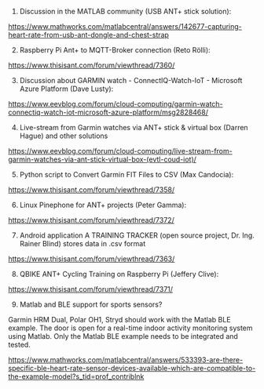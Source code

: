 
1. Discussion in the MATLAB community (USB ANT+  stick solution):

https://www.mathworks.com/matlabcentral/answers/142677-capturing-heart-rate-from-usb-ant-dongle-and-chest-strap

2. Raspberry Pi Ant+ to MQTT-Broker connection (Reto Rölli):

https://www.thisisant.com/forum/viewthread/7360/

3. Discussion about GARMIN watch - ConnectIQ-Watch-IoT - Microsoft Azure Platform (Dave Lusty):

https://www.eevblog.com/forum/cloud-computing/garmin-watch-connectiq-watch-iot-microsoft-azure-platform/msg2828468/

4. Live-stream from Garmin watches via ANT+ stick & virtual box (Darren Hague) and other solutions

https://www.eevblog.com/forum/cloud-computing/live-stream-from-garmin-watches-via-ant-stick-virtual-box-(evtl-coud-iot)/

5. Python script to Convert Garmin FIT Files to CSV (Max Candocia):

https://www.thisisant.com/forum/viewthread/7358/

6. Linux Pinephone for ANT+ projects (Peter Gamma):

https://www.thisisant.com/forum/viewthread/7372/

7. Android application A TRAINING TRACKER (open source project, Dr. Ing. Rainer Blind) stores data in .csv format

https://www.thisisant.com/forum/viewthread/7363/

8. QBIKE ANT+ Cycling Training on Raspberry Pi (Jeffery Clive):

https://www.thisisant.com/forum/viewthread/7371/

9. Matlab and BLE support for sports sensors?

Garmin HRM Dual, Polar OH1, Stryd should work with the Matlab BLE example. The door is open for a real-time indoor activity monitoring system using Matlab. Only the Matlab BLE example needs to be integrated and tested.

https://www.mathworks.com/matlabcentral/answers/533393-are-there-specific-ble-heart-rate-sensor-devices-available-which-are-compatible-to-the-example-model?s_tid=prof_contriblnk


